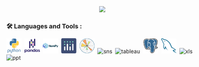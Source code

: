 <div id="header" align="center">
  <img src="https://media.giphy.com/media/3oKIPEqDGUULpEU0aQ/giphy.gif?cid=790b7611bem7etrib2lry0jzrjppqhcfz6h2hotqtmlw9u0p&ep=v1_gifs_search&rid=giphy.gif&ct=g" width="200"/>
</div>

### :hammer_and_wrench: Languages and Tools :
<div>
  <img src="https://raw.githubusercontent.com/devicons/devicon/ca28c779441053191ff11710fe24a9e6c23690d6/icons/python/python-original-wordmark.svg" title="Python" alt="Python" width="40" height="40"/>&nbsp;
  <img src="https://raw.githubusercontent.com/devicons/devicon/ca28c779441053191ff11710fe24a9e6c23690d6/icons/pandas/pandas-original-wordmark.svg" title="Pandas" alt="Pandas" width="40" height="40"/>&nbsp;
  <img src="https://raw.githubusercontent.com/devicons/devicon/ca28c779441053191ff11710fe24a9e6c23690d6/icons/numpy/numpy-original-wordmark.svg" title="NumPy" alt="NumPy" width="40" height="40"/>&nbsp;
  <img src="https://raw.githubusercontent.com/devicons/devicon/ca28c779441053191ff11710fe24a9e6c23690d6/icons/plotly/plotly-original.svg" title="mysql" alt="mysql" width="40" height="40"/>&nbsp;
  <img src="https://raw.githubusercontent.com/devicons/devicon/ca28c779441053191ff11710fe24a9e6c23690d6/icons/matplotlib/matplotlib-original.svg" title="plt" alt="plt" width="40" height="40"/>&nbsp;
  <img src="https://seaborn.pydata.org/_images/logo-tall-lightbg.svg" title="sns" alt="sns" width="40" height="40"/>&nbsp;
  <img src="https://img.icons8.com/?size=100&id=9Kvi1p1F0tUo&format=png&color=000000" title="tableau" alt="tableau" width="40" height="40"/>&nbsp;
  <img src="https://raw.githubusercontent.com/devicons/devicon/ca28c779441053191ff11710fe24a9e6c23690d6/icons/postgresql/postgresql-original.svg" title="postgresql" alt="postgresql" width="40" height="40"/>&nbsp;
  <img src="https://raw.githubusercontent.com/devicons/devicon/ca28c779441053191ff11710fe24a9e6c23690d6/icons/mysql/mysql-original.svg" title="mysql" alt="mysql" width="40" height="40"/>&nbsp;
  <img src="https://img.icons8.com/?size=100&id=BEMhRoRy403e&format=png&color=000000" title="xls" alt="xls" width="40" height="40"/>&nbsp;
  <img src="https://img.icons8.com/?size=100&id=ifP93G7BXUhU&format=png&color=000000" title="ppt" alt="ppt" width="40" height="40"/>&nbsp
</div>

